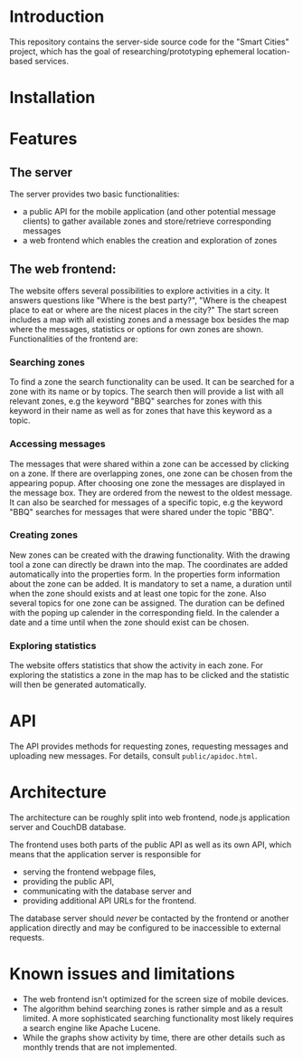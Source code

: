 # Introduction
This repository contains the server-side source code for the "Smart Cities" project, which has the goal of researching/prototyping ephemeral location-based services.
# Installation
# Features
## The server

The server provides two basic functionalities:
* a public API for the mobile application (and other potential message clients) to gather available zones and store/retrieve corresponding messages
* a web frontend which enables the creation and exploration of zones

## The web frontend:

The website offers several possibilities to explore activities in a city. It answers questions like "Where is the best party?", "Where is the cheapest place to eat or where are the nicest places in the city?" The start screen includes a map with all existing zones and a message box besides the map where the messages, statistics or options for own zones are shown.
Functionalities of the frontend are:

### Searching zones

To find a zone the search functionality can be used. It can be searched for a zone with its name or by topics. The search then will provide a list with all relevant zones, e.g the keyword "BBQ" searches for zones with this keyword in their name as well as for zones that have this keyword as a topic.

### Accessing messages

The messages that were shared within a zone can be accessed by clicking on a zone. If there are overlapping zones, one zone can be chosen from the appearing popup. After choosing one zone the messages are displayed in the message box. They are ordered from the newest to the oldest message. It can also be searched for messages of a specific topic, e.g the keyword "BBQ" searches for messages that were shared under the topic "BBQ".

### Creating zones

New zones can be created with the drawing functionality. With the drawing tool a zone can directly be drawn into the map. The coordinates are added automatically into the properties form. In the properties form information about the zone can be added. It is mandatory to set a name, a duration until when the zone should exists and at least one topic for the zone. Also several topics for one zone can be assigned. The duration can be defined with the poping up calender in the corresponding field. In the calender a date and a time until when the zone should exist can be chosen.

### Exploring statistics

The website offers statistics that show the activity in each zone. For exploring the statistics a zone in the map has to be clicked and the statistic will then be generated automatically.

# API
The API provides methods for requesting zones, requesting messages and uploading new messages. For details, consult `public/apidoc.html`.

# Architecture
The architecture can be roughly split into web frontend, node.js application server and CouchDB database.

The frontend uses both parts of the public API as well as its own API, which means that the application server is responsible for

* serving the frontend webpage files,
* providing the public API,
* communicating with the database server and
* providing additional API URLs for the frontend.

The database server should *never* be contacted by the frontend or another application directly and may be configured to be inaccessible to external requests.

# Known issues and limitations

* The web frontend isn't optimized for the screen size of mobile devices.
* The algorithm behind searching zones is rather simple and as a result limited. A more sophisticated searching functionality most likely requires a search engine like Apache Lucene.
* While the graphs show activity by time, there are other details such as monthly trends that are not implemented.
